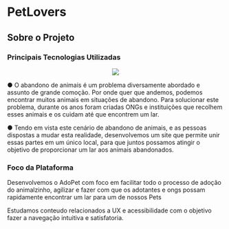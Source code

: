 # PetLovers

<h2>Sobre o Projeto</h2>

<h3> Principais Tecnologias Utilizadas </h3>
<a href="https://github.com/tandpfun/skill-icons/raw/main/icons/Angular-Dark.svg"></a>

<div>
  <p align="center">
  <a href="https://skillicons.dev">
    <img src="https://skillicons.dev/icons?i=git,kubernetes,docker,c,vim" />
  </a>
</p>
</div>

<p>
  ●	O abandono de animais é um problema diversamente abordado e  assunto de grande comoção. Por onde quer que andemos,  podemos encontrar muitos animais em situações de abandono.  Para solucionar este problema, durante os anos foram criadas  ONGs e instituições que recolhem esses animais e os cuidam até  que encontrem um lar.
  
  ●	Tendo em vista este cenário de abandono de animais, e as pessoas  dispostas a mudar esta realidade, desenvolvemos um site que  permite unir essas partes em um único local, para que     juntos  possamos atingir o objetivo de proporcionar um lar aos animais  abandonados.

</p>

<h3> Foco da Plataforma </h3>
<p>Desenvolvemos o AdoPet com foco em facilitar todo o processo de adoção do animalzinho, agilizar e fazer com que os adotantes e ongs possam rapidamente encontrar um lar para um de nossos Pets</p>

<p>Estudamos conteudo relacionados a UX e acessibilidade com o objetivo fazer a navegação intuitiva e satisfatoria. </p>


